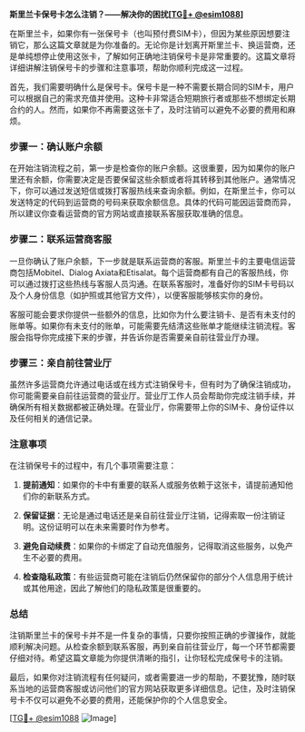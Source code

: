 **斯里兰卡保号卡怎么注销？——解决你的困扰[[TG💪+ @esim1088](https://t.me/s/esim1088)]**

在斯里兰卡，如果你有一张保号卡（也叫预付费SIM卡），但因为某些原因想要注销它，那么这篇文章就是为你准备的。无论你是计划离开斯里兰卡、换运营商，还是单纯想停止使用这张卡，了解如何正确地注销保号卡是非常重要的。这篇文章将详细讲解注销保号卡的步骤和注意事项，帮助你顺利完成这一过程。

首先，我们需要明确什么是保号卡。保号卡是一种不需要长期合同的SIM卡，用户可以根据自己的需求充值并使用。这种卡非常适合短期旅行者或那些不想绑定长期合约的人。然而，如果你不再需要这张卡了，及时注销可以避免不必要的费用和麻烦。

### 步骤一：确认账户余额

在开始注销流程之前，第一步是检查你的账户余额。这很重要，因为如果你的账户里还有余额，你需要决定是否要保留这些余额或者将其转移到其他账户。通常情况下，你可以通过发送短信或拨打客服热线来查询余额。例如，在斯里兰卡，你可以发送特定的代码到运营商的号码来获取余额信息。具体的代码可能因运营商而异，所以建议你查看运营商的官方网站或直接联系客服获取准确的信息。

### 步骤二：联系运营商客服

一旦你确认了账户余额，下一步就是联系运营商的客服。斯里兰卡的主要电信运营商包括Mobitel、Dialog Axiata和Etisalat。每个运营商都有自己的客服热线，你可以通过拨打这些热线与客服人员沟通。在联系客服时，准备好你的SIM卡号码以及个人身份信息（如护照或其他官方文件），以便客服能够核实你的身份。

客服可能会要求你提供一些额外的信息，比如你为什么要注销卡、是否有未支付的账单等。如果你有未支付的账单，可能需要先结清这些账单才能继续注销流程。客服会指导你完成接下来的步骤，并告诉你是否需要亲自前往营业厅办理。

### 步骤三：亲自前往营业厅

虽然许多运营商允许通过电话或在线方式注销保号卡，但有时为了确保注销成功，你可能需要亲自前往运营商的营业厅。营业厅工作人员会帮助你完成注销手续，并确保所有相关数据都被正确处理。在营业厅，你需要带上你的SIM卡、身份证件以及任何相关的通信记录。

### 注意事项

在注销保号卡的过程中，有几个事项需要注意：

1. **提前通知**：如果你的卡中有重要的联系人或服务依赖于这张卡，请提前通知他们你的新联系方式。
   
2. **保留证据**：无论是通过电话还是亲自前往营业厅注销，记得索取一份注销证明。这份证明可以在未来需要时作为参考。

3. **避免自动续费**：如果你的卡绑定了自动充值服务，记得取消这些服务，以免产生不必要的费用。

4. **检查隐私政策**：有些运营商可能在注销后仍然保留你的部分个人信息用于统计或其他用途，因此了解他们的隐私政策是很重要的。

### 总结

注销斯里兰卡的保号卡并不是一件复杂的事情，只要你按照正确的步骤操作，就能顺利解决问题。从检查余额到联系客服，再到亲自前往营业厅，每一个环节都需要仔细对待。希望这篇文章能为你提供清晰的指引，让你轻松完成保号卡的注销。

最后，如果你对注销流程有任何疑问，或者需要进一步的帮助，不要犹豫，随时联系当地的运营商客服或访问他们的官方网站获取更多详细信息。记住，及时注销保号卡不仅可以避免不必要的费用，还能保护你的个人信息安全。

[[TG💪+ @esim1088](https://t.me/s/esim1088) ![Image](https://i.postimg.cc/4NQfJmqS/Snipaste-2025-05-13-00-14-12.png)]